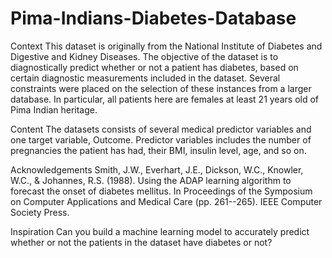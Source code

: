 # Pima-Indians-Diabetes-Database
Context
This dataset is originally from the National Institute of Diabetes and Digestive and Kidney Diseases. The objective of the dataset is to diagnostically predict whether or not a patient has diabetes, based on certain diagnostic measurements included in the dataset. Several constraints were placed on the selection of these instances from a larger database. In particular, all patients here are females at least 21 years old of Pima Indian heritage.

Content
The datasets consists of several medical predictor variables and one target variable, Outcome. Predictor variables includes the number of pregnancies the patient has had, their BMI, insulin level, age, and so on.

Acknowledgements
Smith, J.W., Everhart, J.E., Dickson, W.C., Knowler, W.C., & Johannes, R.S. (1988). Using the ADAP learning algorithm to forecast the onset of diabetes mellitus. In Proceedings of the Symposium on Computer Applications and Medical Care (pp. 261--265). IEEE Computer Society Press.

Inspiration
Can you build a machine learning model to accurately predict whether or not the patients in the dataset have diabetes or not?
